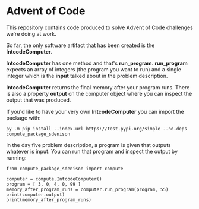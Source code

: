 # Advent of Code

This repository contains code produced to solve Advent of Code challenges we're doing at work.

So far, the only software artifact that has been created is the **IntcodeComputer**.

**IntcodeComputer** has one method and that's **run_program**. **run_program** expects an array of integers (the program you want to run) and a single integer which is the **input** talked about in the problem description.

**IntcodeComputer** returns the final memory after your program runs. There is also a property **output** on the computer object where you can inspect the output that was produced.

If you'd like to have your very own **IntcodeComputer** you can import the package with:

    py -m pip install --index-url https://test.pypi.org/simple --no-deps compute_package_sdenison

In the day five problem description, a program is given that outputs whatever is input. You can run that program and inspect the output by running:

    from compute_package_sdenison import compute

    computer = compute.IntcodeComputer()
    program = [ 3, 0, 4, 0, 99 ]
    memory_after_program_runs = computer.run_program(program, 55)
    print(computer.output)
    print(memory_after_program_runs)
